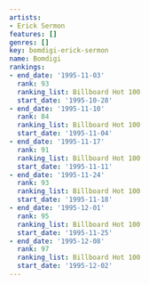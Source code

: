 ```yaml
---
artists:
- Erick Sermon
features: []
genres: []
key: bomdigi-erick-sermon
name: Bomdigi
rankings:
- end_date: '1995-11-03'
  rank: 93
  ranking_list: Billboard Hot 100
  start_date: '1995-10-28'
- end_date: '1995-11-10'
  rank: 84
  ranking_list: Billboard Hot 100
  start_date: '1995-11-04'
- end_date: '1995-11-17'
  rank: 91
  ranking_list: Billboard Hot 100
  start_date: '1995-11-11'
- end_date: '1995-11-24'
  rank: 93
  ranking_list: Billboard Hot 100
  start_date: '1995-11-18'
- end_date: '1995-12-01'
  rank: 95
  ranking_list: Billboard Hot 100
  start_date: '1995-11-25'
- end_date: '1995-12-08'
  rank: 97
  ranking_list: Billboard Hot 100
  start_date: '1995-12-02'
---
```


